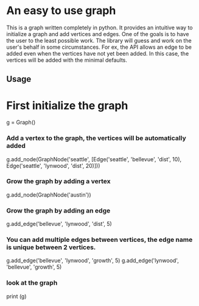 # An easy to use graph

This is a graph written completely in python. It provides an intuitive way to initialize a graph and add vertices and edges. One of the goals is to have the user to the least possible work. The library will guess and work on the user's behalf in some circumstances. For ex, the API allows an edge to be added even when the vertices have not yet been added. In this case, the vertices will be added with the minimal defaults.

## Usage

# First initialize the graph
g = Graph() 

### Add a vertex to the graph, the vertices will be automatically added
g.add_node(GraphNode('seattle', [Edge('seattle', 'bellevue', 'dist', 10), Edge('seattle', 'lynwood', 'dist', 20)]))

### Grow the graph by adding a vertex
g.add_node(GraphNode('austin'))

### Grow the graph by adding an edge
g.add_edge('bellevue', 'lynwood', 'dist', 5)

### You can add multiple edges between vertices, the edge name is unique between 2 vertices.
g.add_edge('bellevue', 'lynwood', 'growth', 5)
g.add_edge('lynwood', 'bellevue', 'growth', 5)

### look at the graph
print (g)